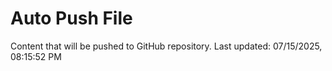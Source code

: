 # Auto Push File

Content that will be pushed to GitHub repository.
Last updated: 07/15/2025, 08:15:52 PM